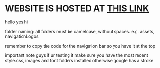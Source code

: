 <h1> WEBSITE IS HOSTED AT <a href="https://kitaaaaaaaaaa.github.io/airblockWebsite/" target="_blank">THIS LINK</a></h1>

hello yes hi

folder naming:
all folders must be camelcase, without spaces.
e.g. assets, navigationLogos

remember to copy the code for the navigation bar so you have it at the top

important note guys if ur testing it make sure you have the most recent style.css, images and font folders installed otherwise google has a stroke

